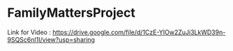 # FamilyMattersProject

Link for Video : https://drive.google.com/file/d/1CzE-YIOw2ZuJi3LkWD39n-9SQSc6nl1I/view?usp=sharing
